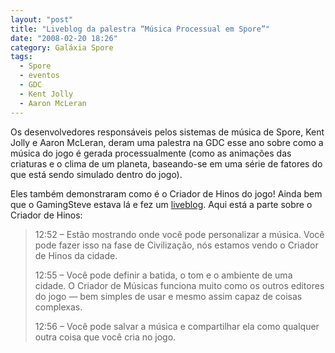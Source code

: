 ```yaml
---
layout: "post"
title: "Liveblog da palestra “Música Processual em Spore”"
date: "2008-02-20 18:26"
category: Galáxia Spore
tags:
  - Spore
  - eventos
  - GDC
  - Kent Jolly
  - Aaron McLeran
---
```

Os desenvolvedores responsáveis pelos sistemas de música de Spore, Kent Jolly e Aaron McLeran, deram uma palestra na GDC esse ano sobre como a música do jogo é gerada processualmente (como as animações das criaturas e o clima de um planeta, baseando-se em uma série de fatores do que está sendo simulado dentro do jogo).

Eles também demonstraram como é o Criador de Hinos do jogo! Ainda bem que o GamingSteve estava lá e fez um [liveblog](http://www.gamingsteve.com/archives/2008/02/gdc08-liveblogging-procedural-music-in-spore.php). Aqui está a parte sobre o Criador de Hinos:

> 12:52 – Estão mostrando onde você pode personalizar a música. Você pode fazer isso na fase de Civilização, nós estamos vendo o Criador de Hinos da cidade.
>
> 12:55 – Você pode definir a batida, o tom e o ambiente de uma cidade. O Criador de Músicas funciona muito como os outros editores do jogo — bem simples de usar e mesmo assim capaz de coisas complexas.
>
> 12:56 – Você pode salvar a música e compartilhar ela como qualquer outra coisa que você cria no jogo.
